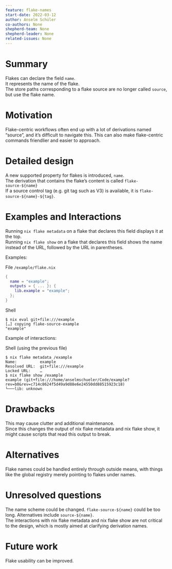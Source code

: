 ```yaml
---
feature: flake-names
start-date: 2022-03-12
author: Anselm Schüler
co-authors: None
shepherd-team: None
shepherd-leader: None
related-issues: None
---
```


# Summary
[summary]: #summary

Flakes can declare the field `name`.  
It represents the name of the flake.  
The store paths corresponding to a flake source are no longer called `source`, but use the flake name.

# Motivation
[motivation]: #motivation

Flake-centric workflows often end up with a lot of derivations named “source”, and it’s difficult to navigate this.
This can also make flake-centric commands friendlier and easier to approach.

# Detailed design
[design]: #detailed-design

A new supported property for flakes is introduced, `name`.  
The derivation that contains the flake’s content is called `flake-source-${name}`  
If a source control tag (e.g. git tag such as V3) is available, it is `flake-source-${name}-${tag}`.

# Examples and Interactions
[examples-and-interactions]: #examples-and-interactions

Running `nix flake metadata` on a flake that declares this field displays it at the top.  
Running `nix flake show` on a flake that declares this field shows the name instead of the URL, followed by the URL in parentheses.

Examples:

File `/example/flake.nix`
```nix
{
  name = "example";
  outputs = { ... }: {
    lib.example = "example";
  };
}
```

Shell
```console
$ nix eval git+file:///example
[…] copying flake-source-example
"example"
```

Example of interactions:

Shell (using the previous file)
```
$ nix flake metadata /example
Name:          example
Resolved URL:  git+file:///example
Locked URL:    …
$ nix flake show /example
example (git+file:///home/anselmschueler/Code/example?rev=b0&rev=c714c8624f5d49a9d88e6e24550dd88515923c18)
└───lib: unknown
```

# Drawbacks
[drawbacks]: #drawbacks

This may cause clutter and additional maintenance.  
Since this changes the output of nix flake metadata and nix flake show, it might cause scripts that read this output to break.

# Alternatives
[alternatives]: #alternatives

Flake names could be handled entirely through outside means, with things like the global registry merely pointing to flakes under names.

# Unresolved questions
[unresolved]: #unresolved-questions

The name scheme could be changed. `flake-source-${name}` could be too long. Alternatives include `source-${name}`.  
The interactions with nix flake metadata and nix flake show are not critical to the design, which is mostly aimed at clarifying derivation names.

# Future work
[future]: #future-work

Flake usability can be improved.
